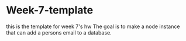 # Week-7-template
this is the template for week 7's hw
The goal is to make a node instance that can add a persons email to a database.
